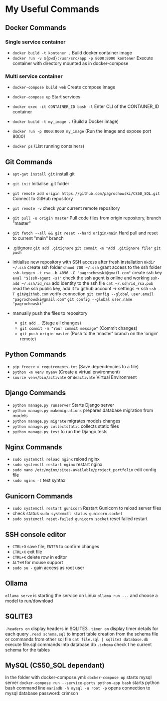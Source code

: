 # My Useful Commands

## Docker Commands

### Single service container
- `docker build -t kontener .` Build docker container image
- `docker run -v ${pwd}:/usr/src/app -p 8000:8000 kontener` Execute container with directory mounted as in docker-compose

### Multi service container
- `docker-compose build web` Create compose image
- `docker-compose up` Start services

- `docker exec -it CONTAINER_ID bash -l` Enter CLI of the CONTAINER_ID container
- `docker build -t my_image .` (Build a Docker image)
- `docker run -p 8000:8000 my_image` (Run the image and expose port 8000)
- `docker ps` (List running containers)

## Git Commands
- `apt-get install git` install git
- `git init` Initialise .git folder
- `git remote add origin https://github.com/pagrochowski/CS50_SQL.git` Connect to GitHub repository
- `git remote -v` check your current remote repository
- `git pull -u origin master` Pull code files from origin repository, branch "master"
- `git fetch --all && git reset --hard origin/main` Hard pull and reset to current "main" branch

- .gitignore
    `git add .gitignore`
    `git commit -m "Add .gitignore file"`
    `git push`

- initialise new repository with SSH access after fresh installation
    `mkdir ~/.ssh` create ssh folder
    `chmod 700 ~/.ssh` grant access to the ssh folder
    `ssh-keygen -t rsa -b 4096 -C "pagrochowski@gmail.com"` create ssh key
    `eval "$(ssh-agent -s)"` check the ssh agent is online and working
    `ssh-add ~/.ssh/id_rsa` add identity to the ssh file
    `cat ~/.ssh/id_rsa.pub` read the ssh public key, add it to github account -> settings -> ssh
    `ssh -T git@github.com` verify connection
    `git config --global user.email "pagrochowski@gmail.com"`
    `git config --global user.name "pagrochowski"`

- manually push the files to repository
    - `git add .` (Stage all changes)
    - `git commit -m "Your commit message"` (Commit changes)
    - `git push origin master` (Push to the 'master' branch on the 'origin' remote)

## Python Commands
- `pip freeze > requirements.txt` (Save dependencies to a file)
- `python -m venv myenv` (Create a virtual environment)
- `source venv/bin/activate` or `deactivate` Virtual Environment

## Django Commands
- `python manage.py runserver` Starts Django server
- `python manage.py makemigrations` prepares database migration from models
- `python manage.py migrate` migrates models changes
- `python manage.py collectstatic` collects static files
- `python manage.py test` to run the Django tests

## Nginx Commands
- `sudo systemctl reload nginx` reload nginx 
- `sudo systemctl restart nginx` restart nginx 
- `sudo nano /etc/nginx/sites-available/project_portfolio` edit config file
- `sudo nginx -t` test syntax

## Gunicorn Commands
- `sudo systemctl restart gunicorn` Restart Gunicorn to reload server files
- check status `sudo systemctl status gunicorn.socket`
- `sudo systemctl reset-failed gunicorn.socket` reset failed restart

## SSH console editor
- `CTRL+O` save file, `ENTER` to confirm changes
- `CTRL+X` exit file
- `CTRL+K` delete row in editor
- `ALT+M` for mouse support
- `sudo su -` gain access as root user

## Ollama
`ollama serve` is starting the service on Linux
`ollama run ...` and choose a model to run/download

## SQLITE3
`.headers on` display headers in SQLITE3
`.timer on` display timer details for each query
`.read schema.sql` to import table creation from the schema file or commands from other sql file
`cat file.sql | sqlite3 database.db` execute file.sql commands into database.db
`.schema` check t he current schema for the tables

## MySQL (CS50_SQL dependant)
In the folder with docker-compose.yml:
`docker-compose up` starts mysql server
`docker-compose run --service-ports python-app bash` starts python bash command line
`mariadb -h mysql -u root -p` opens connection to mysql database
password: crimson

